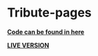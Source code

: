 # Tribute-pages


**[Code can be found in here](https://codepen.io/techertech/pen/GRpoyEM)**

**[LIVE VERSION](https://codershona.github.io/tribute-pages/)** 
